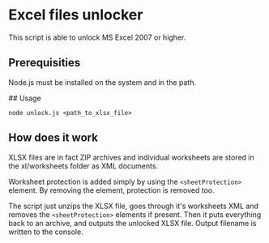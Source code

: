 # Excel files unlocker

This script is able to unlock MS Excel 2007 or higher.

## Prerequisities

Node.js must be installed on the system and in the path.

## Usage

```
node unlock.js <path_to_xlsx_file>
```

## How does it work

XLSX files are in fact ZIP archives and individual worksheets are stored in the xl/worksheets folder as XML documents.

Worksheet protection is added simply by using the `<sheetProtection>` element. By removing the element, protection is removed too.

The script just unzips the XLSX file, goes through it's worksheets XML and removes the `<sheetProtection>` elements if present. Then it puts everything back to an archive, and outputs the unlocked XLSX file. Output filename is written to the console.
